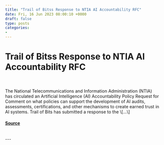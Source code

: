 ```yaml
---
title: "Trail of Bitss Response to NTIA AI Accountability RFC"
date: Fri, 16 Jun 2023 08:00:10 +0000
draft: false
type: posts
categories: 
- 
---
```

# Trail of Bitss Response to NTIA AI Accountability RFC

<br/>

<br/>
The National Telecommunications and Information Administration (NTIA) has circulated an Artificial Intelligence (AI) Accountability Policy Request for Comment on what policies can support the development of AI audits, assessments, certifications, and other mechanisms to create earned trust in AI systems. Trail of Bits has submitted a response to the \[…\]

#### [Source](https://blog.trailofbits.com/2023/06/16/trail-of-bitss-response-to-ntia-ai-accountability-rfc/)

<br/>
---
